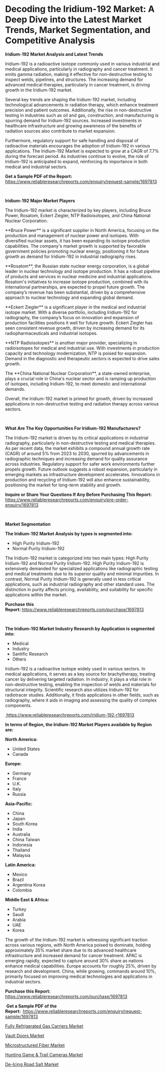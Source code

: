 <p><h1>Decoding the Iridium-192 Market: A Deep Dive into the Latest Market Trends, Market Segmentation, and Competitive Analysis</h1></p><p><strong>Iridium-192 Market Analysis and Latest Trends</strong></p>
<p><p>Iridium-192 is a radioactive isotope commonly used in various industrial and medical applications, particularly in radiography and cancer treatment. It emits gamma radiation, making it effective for non-destructive testing to inspect welds, pipelines, and structures. The increasing demand for advanced medical therapies, particularly in cancer treatment, is driving growth in the Iridium-192 market.</p><p>Several key trends are shaping the Iridium-192 market, including technological advancements in radiation therapy, which enhance treatment precision and patient outcomes. Additionally, the rise in non-destructive testing in industries such as oil and gas, construction, and manufacturing is spurring demand for Iridium-192 sources. Increased investments in healthcare infrastructure and growing awareness of the benefits of radiation sources also contribute to market expansion.</p><p>Furthermore, regulatory support for safe handling and disposal of radioactive materials encourages the adoption of Iridium-192 in various applications. The Iridium-192 Market is expected to grow at a CAGR of 7.7% during the forecast period. As industries continue to evolve, the role of Iridium-192 is anticipated to expand, reinforcing its importance in both medical and industrial sectors.</p></p>
<p><strong>Get a Sample PDF of the Report:&nbsp;</strong> <a href="https://www.reliableresearchreports.com/enquiry/request-sample/1697813?utm_campaign=114&utm_medium=2&utm_source=Github&utm_content=ia&utm_term=03102024&utm_id=iridium-192">https://www.reliableresearchreports.com/enquiry/request-sample/1697813</a></p>
<p>&nbsp;</p>
<p><strong>Iridium-192 Major Market Players</strong></p>
<p><p>The Iridium-192 market is characterized by key players, including Bruce Power, Rosatom, Eckert Ziegler, NTP Radioisotopes, and China National Nuclear Corporation. </p><p>**Bruce Power** is a significant supplier in North America, focusing on the production and management of nuclear power and isotopes. With diversified nuclear assets, it has been expanding its isotope production capabilities. The company's market growth is supported by favorable government policies promoting nuclear energy, positioning it for future growth as demand for Iridium-192 in industrial radiography rises.</p><p>**Rosatom**, the Russian state nuclear energy corporation, is a global leader in nuclear technology and isotope production. It has a robust pipeline of products and services in nuclear medicine and industrial applications. Rosatom's initiatives to increase isotope production, combined with its international partnerships, are expected to propel future growth. The company’s revenue has been substantial, driven by a comprehensive approach to nuclear technology and expanding global demand.</p><p>**Eckert Ziegler** is a significant player in the medical and industrial isotope market. With a diverse portfolio, including Iridium-192 for radiography, the company’s focus on innovation and expansion of production facilities positions it well for future growth. Eckert Ziegler has seen consistent revenue growth, driven by increasing demand for its radiopharmaceuticals and industrial isotopes.</p><p>**NTP Radioisotopes** is another major provider, specializing in radioisotopes for medical and industrial use. With investments in production capacity and technology modernization, NTP is poised for expansion. Demand in the diagnostic and therapeutic sectors is expected to drive sales growth.</p><p>The **China National Nuclear Corporation**, a state-owned enterprise, plays a crucial role in China's nuclear sector and is ramping up production of isotopes, including Iridium-192, to meet domestic and international demands.</p><p>Overall, the Iridium-192 market is primed for growth, driven by increased applications in non-destructive testing and radiation therapy across various sectors.</p></p>
<p>&nbsp;</p>
<p><strong>What Are The Key Opportunities For Iridium-192 Manufacturers?</strong></p>
<p><p>The Iridium-192 market is driven by its critical applications in industrial radiography, particularly in non-destructive testing and medical therapies. As per recent data, the market exhibits a compound annual growth rate (CAGR) of around 5% from 2023 to 2030, spurred by advancements in radiographic techniques and increasing demand for quality assurance across industries. Regulatory support for safer work environments further propels growth. Future outlook suggests a robust expansion, particularly in emerging markets as infrastructure development accelerates. Innovations in production and recycling of Iridium-192 will also enhance sustainability, positioning the market for long-term stability and growth.</p></p>
<p><strong>Inquire or Share Your Questions If Any Before Purchasing This Report:</strong> <a href="https://www.reliableresearchreports.com/enquiry/pre-order-enquiry/1697813?utm_campaign=114&utm_medium=2&utm_source=Github&utm_content=ia&utm_term=03102024&utm_id=iridium-192">https://www.reliableresearchreports.com/enquiry/pre-order-enquiry/1697813</a></p>
<p>&nbsp;</p>
<p><strong>Market Segmentation</strong></p>
<p><strong>The Iridium-192 Market Analysis by types is segmented into:</strong></p>
<p><ul><li>High Purity Iridium-192</li><li>Normal Purity Iridium-192</li></ul></p>
<p><p>The Iridium-192 market is categorized into two main types: High Purity Iridium-192 and Normal Purity Iridium-192. High Purity Iridium-192 is extensively demanded for specialized applications like radiographic testing and medical treatments due to its superior quality and minimal impurities. In contrast, Normal Purity Iridium-192 is generally used in less critical applications, such as industrial radiography and other standard uses. The distinction in purity affects pricing, availability, and suitability for specific applications within the market.</p></p>
<p><strong>Purchase this Report:&nbsp;</strong><a href="https://www.reliableresearchreports.com/purchase/1697813?utm_campaign=114&utm_medium=2&utm_source=Github&utm_content=ia&utm_term=03102024&utm_id=iridium-192">https://www.reliableresearchreports.com/purchase/1697813</a></p>
<p>&nbsp;</p>
<p><strong>The Iridium-192 Market Industry Research by Application is segmented into:</strong></p>
<p><ul><li>Medical</li><li>Industry</li><li>Santific Research</li><li>Others</li></ul></p>
<p><p>Iridium-192 is a radioactive isotope widely used in various sectors. In medical applications, it serves as a key source for brachytherapy, treating cancer by delivering targeted radiation. In industry, it plays a vital role in non-destructive testing, enabling the inspection of welds and materials for structural integrity. Scientific research also utilizes Iridium-192 for radiotracer studies. Additionally, it finds applications in other fields, such as radiography, where it aids in imaging and assessing the quality of complex components.</p></p>
<p><a href="https://www.reliableresearchreports.com/iridium-192-r1697813?utm_campaign=114&utm_medium=2&utm_source=Github&utm_content=ia&utm_term=03102024&utm_id=iridium-192">&nbsp;https://www.reliableresearchreports.com/iridium-192-r1697813</a></p>
<p><strong>In terms of Region, the Iridium-192 Market Players available by Region are:</strong></p>
<p>
    <p> <strong> North America: </strong>
        <ul>
            <li>United States</li>
            <li>Canada</li>
        </ul>
        </p> 
    <p> <strong> Europe: </strong>
        <ul>
            <li>Germany</li>
            <li>France</li>
            <li>U.K.</li>
            <li>Italy</li>
            <li>Russia</li>
        </ul>
        </p> 
    <p> <strong> Asia-Pacific: </strong>
        <ul>
            <li>China</li>
            <li>Japan</li>
            <li>South Korea</li>
            <li>India</li>
            <li>Australia</li>
            <li>China Taiwan</li>
            <li>Indonesia</li>
            <li>Thailand</li>
            <li>Malaysia</li>
        </ul>
        </p> 
    <p> <strong> Latin America: </strong>
        <ul>
            <li>Mexico</li>
            <li>Brazil</li>
            <li>Argentina Korea</li>
            <li>Colombia</li>
        </ul>
        </p> 
    <p> <strong> Middle East & Africa: </strong>
        <ul>
            <li>Turkey</li>
            <li>Saudi</li>
            <li>Arabia</li>
            <li>UAE</li>
            <li>Korea</li>
        </ul>
    </p>
    </p>
<p><p>The growth of the Iridium-192 market is witnessing significant traction across various regions, with North America poised to dominate, holding approximately 35% market share due to its advanced healthcare infrastructure and increased demand for cancer treatment. APAC is emerging rapidly, expected to capture around 30% share as nations enhance medical capabilities. Europe accounts for roughly 25%, driven by research and development. China, while growing, commands around 10%, primarily focused on improving medical technologies and applications in industrial sectors.</p></p>
<p><strong>Purchase this Report: </strong><a href="https://www.reliableresearchreports.com/purchase/1697813?utm_campaign=114&utm_medium=2&utm_source=Github&utm_content=ia&utm_term=03102024&utm_id=iridium-192">https://www.reliableresearchreports.com/purchase/1697813</a></p>
<p>&nbsp;<strong>Get a Sample PDF of the Report:&nbsp;&nbsp;</strong><a href="https://www.reliableresearchreports.com/enquiry/request-sample/1697813?utm_campaign=114&utm_medium=2&utm_source=Github&utm_content=ia&utm_term=03102024&utm_id=iridium-192">https://www.reliableresearchreports.com/enquiry/request-sample/1697813</a></p>
<p><strong></strong></p>
<p><p><a href="https://www.linkedin.com/pulse/unlocking-growth-potential-strategic-analysis-fully-refrigerated-zxhhf?utm_campaign=114&utm_medium=2&utm_source=Github&utm_content=ia&utm_term=03102024&utm_id=iridium-192">Fully Refrigerated Gas Carriers Market</a></p><p><a href="https://github.com/MonroeBullock54/Market-Research-Report-List-1/blob/main/vault-doors-market.md?utm_campaign=114&utm_medium=2&utm_source=Github&utm_content=ia&utm_term=03102024&utm_id=iridium-192">Vault Doors Market</a></p><p><a href="https://www.linkedin.com/pulse/microstructured-fiber-market-opportunities-emerging-global-rfg5f?utm_campaign=114&utm_medium=2&utm_source=Github&utm_content=ia&utm_term=03102024&utm_id=iridium-192">Microstructured Fiber Market</a></p><p><a href="https://github.com/rahu1506/Market-Research-Report-List-6/blob/main/hunting-game-trail-cameras-market.md?utm_campaign=114&utm_medium=2&utm_source=Github&utm_content=ia&utm_term=03102024&utm_id=iridium-192">Hunting Game & Trail Cameras Market</a></p><p><a href="https://www.linkedin.com/pulse/future-trends-global-de-icing-road-salt-market-insights-ooizf?utm_campaign=114&utm_medium=2&utm_source=Github&utm_content=ia&utm_term=03102024&utm_id=iridium-192">De-Icing Road Salt Market</a></p></p>